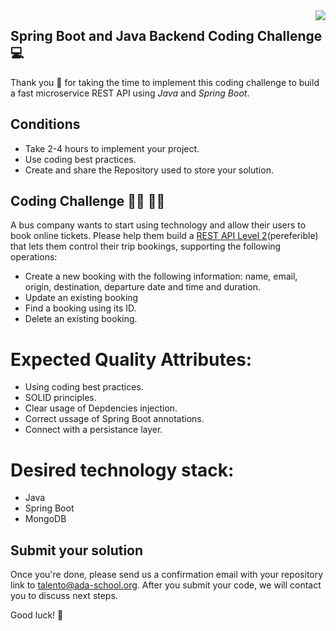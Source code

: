 <img align="right" src="https://github.com/ada-school/module-template/blob/main/ada.png">


## Spring Boot and Java Backend Coding Challenge 💻

Thank you 🙏 for taking the time to implement this coding challenge to build a fast microservice REST API using *Java* and *Spring Boot*.

## Conditions

* Take 2-4 hours to implement your project.
* Use coding best practices.
* Create and share the Repository used to store your solution.


## Coding Challenge 👩‍💻 👨‍💻

A bus company wants to start using technology and allow their users to book online tickets. Please help them build a [REST API Level 2](https://martinfowler.com/articles/richardsonMaturityModel.html#level2)(pereferible) that lets them control their trip bookings, supporting the following operations:
* Create a new booking with the following information: name, email, origin, destination, departure date and time and duration.
* Update an existing booking
* Find a booking using its ID.
* Delete an existing booking.

# Expected Quality Attributes:
* Using coding best practices.
* SOLID principles.
* Clear usage of Depdencies injection.
* Correct ussage of Spring Boot annotations.
* Connect with a persistance layer.

# Desired technology stack:
* Java 
* Spring Boot
* MongoDB

## Submit your solution

Once you're done, please send us a confirmation email with your repository link to [talento@ada-school.org](mailto:talento@ada-school.org). After you submit your code, we will contact you to discuss next steps. 

Good luck! 💪
